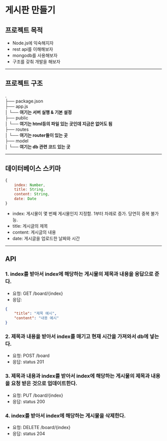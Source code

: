 # 게시판 만들기
## 프로젝트 목적
- Node.js에 익숙해지자
- rest api를 이해해보자
- mongodb를 사용해보자
- 구조를 갖춰 개발을 해보자
***
## 프로젝트 구조
.<br>
├── package.json<br>
├── app.js<br>
│ └── **여기는 서버 실행 & 기본 설정**<br>
├── public<br>
│ └── **여기는 html등의 파일 있는 곳인데 지금은 없어도 됨**<br>
├── routes<br>
│ └── **여기는 router들이 있는 곳**<br>
├── model<br>
│  └── **여기는 db 관련 코드 있는 곳** <br>
***
## 데이터베이스 스키마
``` js
{
    index: Number,
    title: String,
    content: String,
    date: Date
} 
```
- index: 게시물이 몇 번째 게시물인지 지정함. 1부터 차례로 증가. 당연히 중복 불가능.
- title: 게시글의 제목
- content: 게시글의 내용
- date: 게시글을 업로드한 날짜와 시간
***
## API
### 1. index를 받아서 index에 해당하는 게시물의 제목과 내용을 응답으로 준다.<br>
- 요청:
GET /board/{index}<br> 
- 응답: 
``` json
{
    "title": "제목 예시",
    "content": "내용 예시"
}
```

### 2. 제목과 내용을 받아서 index를 매기고 현재 시간을 가져와서 db에 넣는다.<br>
- 요청: POST /board<br> 
- 응답: status 201

### 3. 제목과 내용과 index를 받아서 index에 해당하는 게시물의 제목과 내용을 요청 받은 것으로 업데이트한다.<br>
- 요청: PUT /board/{index}
- 응답: status 200

### 4. index를 받아서 index에 해당하는 게시물을 삭제한다.
- 요청: DELETE /board/{index}
- 응답: status 204
